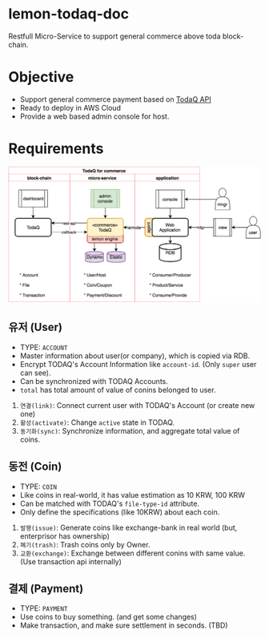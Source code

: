 # lemon-todaq-doc

Restfull Micro-Service to support general commerce above toda block-chain.

# Objective

- Support general commerce payment based on [TodaQ API](https://todaqfinance.com/)
- Ready to deploy in AWS Cloud
- Provide a web based admin console for host.


# Requirements

![TodaQ for commerce](assets/lemon-todaq.png)


## 유저 (User)

- TYPE: `ACCOUNT`
- Master information about user(or company), which is copied via RDB.
- Encrypt TODAQ's Account Information like `account-id`. (Only `super` user can see).
- Can be synchronized with TODAQ Accounts.
- `total` has total amount of value of conins belonged to user.

1. `연결(link)`: Connect current user with TODAQ's Account (or create new one)
1. `활성(activate)`: Change `active` state in TODAQ.
1. `동기화(sync)`: Synchronize information, and aggregate total value of coins.


## 동전 (Coin)

- TYPE: `COIN`
- Like coins in real-world, it has value estimation as 10 KRW, 100 KRW
- Can be matched with TODAQ's `file-type-id` attribute.
- Only define the specifications (like 10KRW) about each coin.

1. `발행(issue)`: Generate coins like exchange-bank in real world (but, enterprisor has ownership)
1. `폐기(trash)`: Trash coins only by Owner.
1. `교환(exchange)`: Exchange between different conins with same value. (Use transaction api internally)


## 결제 (Payment)

- TYPE: `PAYMENT`
- Use coins to buy something. (and get some changes)
- Make transaction, and make sure settlement in seconds. (TBD)
